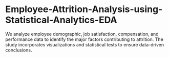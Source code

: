 # Employee-Attrition-Analysis-using-Statistical-Analytics-EDA
We analyze employee demographic, job satisfaction, compensation, and performance data to identify the major factors contributing to attrition. The study incorporates visualizations and statistical tests to ensure data-driven conclusions.

